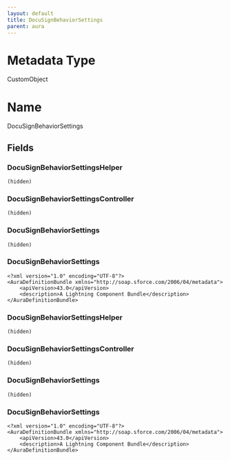 ```yaml
---
layout: default
title: DocuSignBehaviorSettings
parent: aura
---
```

# Metadata Type
CustomObject

# Name
DocuSignBehaviorSettings
## Fields
### DocuSignBehaviorSettingsHelper

```
(hidden)
```
### DocuSignBehaviorSettingsController

```
(hidden)
```
### DocuSignBehaviorSettings

```
(hidden)
```
### DocuSignBehaviorSettings

```
<?xml version="1.0" encoding="UTF-8"?>
<AuraDefinitionBundle xmlns="http://soap.sforce.com/2006/04/metadata">
    <apiVersion>43.0</apiVersion>
    <description>A Lightning Component Bundle</description>
</AuraDefinitionBundle>
```
### DocuSignBehaviorSettingsHelper

```
(hidden)
```
### DocuSignBehaviorSettingsController

```
(hidden)
```
### DocuSignBehaviorSettings

```
(hidden)
```
### DocuSignBehaviorSettings

```
<?xml version="1.0" encoding="UTF-8"?>
<AuraDefinitionBundle xmlns="http://soap.sforce.com/2006/04/metadata">
    <apiVersion>43.0</apiVersion>
    <description>A Lightning Component Bundle</description>
</AuraDefinitionBundle>
```
